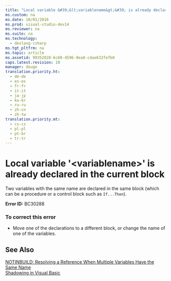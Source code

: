 ```yaml
---
title: "Local variable &#39;&lt;variablename&gt;&#39; is already declared in the current block"
ms.custom: na
ms.date: 10/01/2016
ms.prod: visual-studio-dev14
ms.reviewer: na
ms.suite: na
ms.technology: 
  - devlang-csharp
ms.tgt_pltfrm: na
ms.topic: article
ms.assetid: 99352028-6c60-4596-9ea8-cdae632fefb8
caps.latest.revision: 10
manager: douge
translation.priority.ht: 
  - de-de
  - es-es
  - fr-fr
  - it-it
  - ja-jp
  - ko-kr
  - ru-ru
  - zh-cn
  - zh-tw
translation.priority.mt: 
  - cs-cz
  - pl-pl
  - pt-br
  - tr-tr
---
```

# Local variable &#39;&lt;variablename&gt;&#39; is already declared in the current block
Two variables with the same name are declared in the same block (which can be a procedure or a control block such as `If...Then`).  
  
 **Error ID:** BC30288  
  
### To correct this error  
  
-   Move one of the declarations to a different block, or change the name of one of the variables.  
  
## See Also  
 [NOTINBUILD: Resolving a Reference When Multiple Variables Have the Same Name](assetId:///9601e39f-1911-44e1-ace5-3f6e090408b9)   
 [Shadowing in Visual Basic](../Topic/Shadowing%20in%20Visual%20Basic.md)